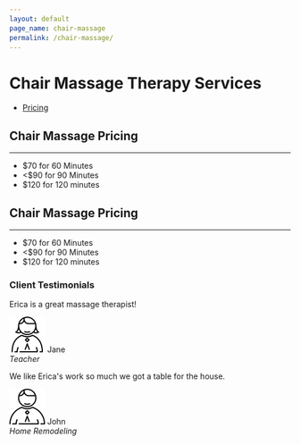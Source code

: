```yaml
---
layout: default
page_name: chair-massage
permalink: /chair-massage/
---
```


<!--=== Breadcrumbs v3 ===-->
<div class="breadcrumbs-v3 img-v1">
  <div class="page-heading">
    <div class="container text-center">
      <h1>Chair Massage Therapy Services</h1>
    </div><!--/end container-->
  </div>
</div>
<!--=== End Breadcrumbs v3 ===-->

<!--=== Profile ===-->
<div class="container content profile">
  <div class="row">
    <!--Left Sidebar-->
    <div class="col-md-3 md-margin-bottom-40">
      <ul class="list-group sidebar-nav-v1 margin-bottom-40" id="sidebar-nav-1">
        <li class="list-group-item">
          <a class="collapse-link" data-toggle="collapse" href="#collapseOne" aria-expanded="false" aria-controls="collapseOne">Pricing</a>
        </li>
      </ul>
    </div>
    <!--End Left Sidebar-->
    <!-- Profile Content -->
    <div class="col-md-9">
      <div class="profile-body">
        <div class="profile-bio">
          <div class="row">
            <div class="col-md-12">   
              <div class="collapse in" id="collapseZero">
                <h2>Chair Massage Pricing</h2>
                <hr>
                <ul>
                  <li>$70 for 60 Minutes</li>
                  <li><$90 for 90 Minutes</li>
                  <li>$120 for 120 minutes</li>
                </ul>
              </div>
              <div class="collapse" id="collapseOne">
                <h2>Chair Massage Pricing</h2>
                <hr>
                <ul>
                  <li>$70 for 60 Minutes</li>
                  <li><$90 for 90 Minutes</li>
                  <li>$120 for 120 minutes</li>
                </ul>
              </div>
            </div>
          </div>
        </div><!--/end row-->
      </div>
    </div>
    <!-- End Profile Content -->
  </div><!--/end row-->
  <div class="row clear">
      <div class="col-md-12">
        <h3>Client Testimonials</h3>
      </div>
      <div class="col-sm-6">
        <div class="testimonials-v4 md-margin-bottom-50">
          <div class="testimonials-v4-in">
            <p>Erica is a great massage therapist!</p>
          </div>
          <img class="rounded-x" src="/assets/images/testimonials/woman.png" alt="thumb">
          <span class="testimonials-author">
            Jane<br>
            <em>Teacher</em>
          </span>
        </div>
      </div>
      <div class="col-sm-6">
        <div class="testimonials-v4">
          <div class="testimonials-v4-in">
            <p>We like Erica's work so much we got a table for the house.</p>
          </div>
          <img class="rounded-x" src="/assets/images/testimonials/man.png" alt="thumb">
          <span class="testimonials-author">
            John<br>
            <em>Home Remodeling</em>
          </span>
        </div>
      </div>
    </div>
</div>
<!--=== End Profile ===-->
